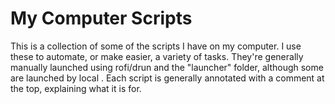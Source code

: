# My Computer Scripts
This is a collection of some of the scripts I have on my computer. I use these to automate, or make easier, a variety of tasks. They're generally manually launched using rofi/drun and the "launcher" folder, although some are launched by local . Each script is generally annotated with a comment at the top, explaining what it is for.
